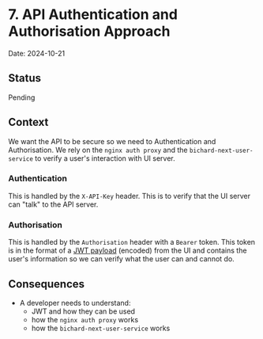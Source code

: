 # 7. API Authentication and Authorisation Approach

Date: 2024-10-21

## Status

Pending

## Context

We want the API to be secure so we need to Authentication and Authorisation. We rely on the `nginx auth proxy` and the
`bichard-next-user-service` to verify a user's interaction with UI server.

### Authentication

This is handled by the `X-API-Key` header. This is to verify that the UI server can "talk" to the API server.

### Authorisation

This is handled by the `Authorisation` header with a `Bearer` token. This token is in the format of a
[JWT payload](https://jwt.io/) (encoded) from the UI and contains the user's information so we can verify what the user
can and cannot do.

## Consequences

- A developer needs to understand:
  - JWT and how they can be used
  - how the `nginx auth proxy` works
  - how the `bichard-next-user-service` works
